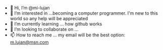 - 👋 Hi, I’m @mi-lujan
- 👀 I’m interested in ...becoming a computer programmer. I'm new to this world so any help will be appreciated 
- 🌱 I’m currently learning ... how github works
- 💞️ I’m looking to collaborate on ...
- 📫 How to reach me ... my email will be the best option: m.lujan@msn.com

<!---
mi-lujan/mi-lujan is a ✨ special ✨ repository because its `README.md` (this file) appears on your GitHub profile.
You can click the Preview link to take a look at your changes.
--->
